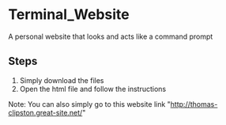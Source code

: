# Terminal_Website
A personal website that looks and acts like a command prompt

Steps
-----
1. Simply download the files
2. Open the html file and follow the instructions

Note: You can also simply go to this website link "http://thomas-clipston.great-site.net/"

